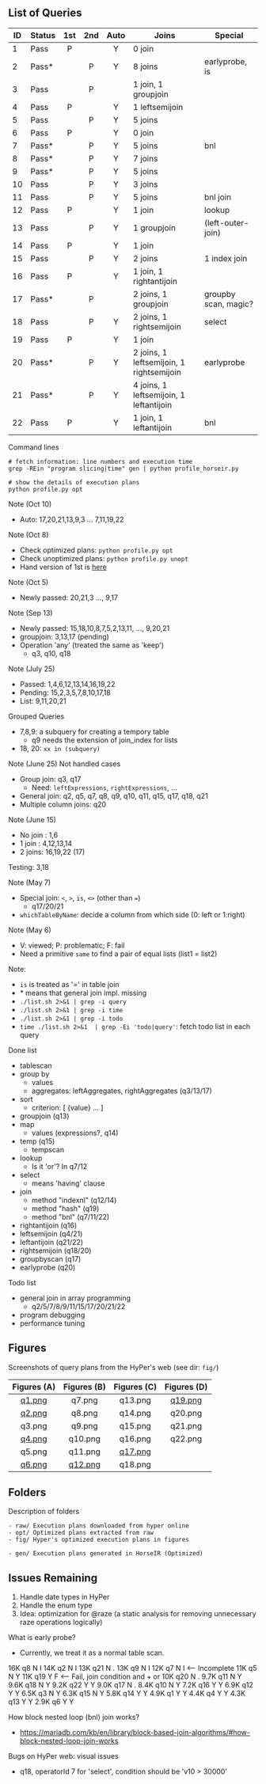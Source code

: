 ## List of Queries

| ID | Status |1st|2nd|Auto| Joins                                    | Special
|----|--------|:-:|:-:|:--:|------------------------------------------|-------------------------
| 1  | Pass   | P |   | Y  | 0 join                                   |
| 2  | Pass*  |   | P | Y  | 8 joins                                  | earlyprobe, is
| 3  | Pass   |   | P |    | 1 join,  1 groupjoin                     |
| 4  | Pass   | P |   | Y  | 1 leftsemijoin                           |
| 5  | Pass   |   | P | Y  | 5 joins                                  |
| 6  | Pass   | P |   | Y  | 0 join                                   |
| 7  | Pass*  |   | P | Y  | 5 joins                                  | bnl
| 8  | Pass*  |   | P | Y  | 7 joins                                  |
| 9  | Pass*  |   | P | Y  | 5 joins                                  |
| 10 | Pass   |   | P | Y  | 3 joins                                  |
| 11 | Pass   |   | P | Y  | 5 joins                                  | bnl join
| 12 | Pass   | P |   | Y  | 1 join                                   | lookup
| 13 | Pass   |   | P | Y  | 1 groupjoin                              | (left-outer-join)
| 14 | Pass   | P |   | Y  | 1 join                                   |
| 15 | Pass   |   | P | Y  | 2 joins                                  | 1 index join
| 16 | Pass   | P |   | Y  | 1 join,  1 rightantijoin                 |
| 17 | Pass*  |   | P |    | 2 joins, 1 groupjoin                     | groupby scan, magic?
| 18 | Pass   |   | P | Y  | 2 joins, 1 rightsemijoin                 | select
| 19 | Pass   | P |   | Y  | 1 join                                   |
| 20 | Pass*  |   | P | Y  | 2 joins, 1 leftsemijoin, 1 rightsemijoin | earlyprobe
| 21 | Pass*  |   | P | Y  | 4 joins, 1 leftsemijoin, 1 leftantijoin  |
| 22 | Pass   | P |   | Y  | 1 join,  1 leftantijoin                  | bnl

Command lines

    # fetch information: line numbers and execution time
    grep -REin "program slicing|time" gen | python profile_horseir.py

    # show the details of execution plans
    python profile.py opt

Note (Oct 10)

- Auto: 17,20,21,13,9,3 ... 7,11,19,22

Note (Oct 8)

- Check optimized plans: `python profile.py opt`
- Check unoptimized plans: `python profile.py unopt`
- Hand version of 1st is [here](https://github.com/Sable/HorsePower/blob/master/docs/tpch)

Note (Oct 5)

- Newly passed: 20,21,3 ..., 9,17

Note (Sep 13)

- Newly passed: 15,18,10,8,7,5,2,13,11, ..., 9,20,21
- groupjoin: 3,13,17 (pending)
- Operation 'any' (treated the same as 'keep')
    + q3, q10, q18

Note (July 25)

- Passed: 1,4,6,12,13,14,16,19,22
- Pending: 15,2,3,5,7,8,10,17,18
- List: 9,11,20,21

Grouped Queries

- 7,8,9: a subquery for creating a tempory table
    + q9 needs the extension of join_index for lists
- 18, 20: `xx in (subquery)`

Note (June 25) Not handled cases

- Group join: q3, q17
    + Need: `leftExpressions`, `rightExpressions`, ...
- General join: q2, q5, q7, q8, q9, q10, q11, q15, q17, q18, q21
- Multiple column joins: q20

Note (June 15)

- No join : 1,6
- 1  join : 4,12,13,14
- 2  joins: 16,19,22 (17)

Testing: 3,18

Note (May 7)

- Special join: `<`, `>`, `is`, `<>` (other than `=`)
    + q17/20/21
- `whichTableByName`: decide a column from which side (0: left or 1:right)

Note (May 6)

- V: viewed; P: problematic; F: fail
- Need a primitive `same` to find a pair of equal lists (list1 = list2)

Note:

- `is` is treated as '=' in table join
- \* means that general join impl. missing
- `./list.sh 2>&1 | grep -i query`
- `./list.sh 2>&1 | grep -i time`
- `./list.sh 2>&1 | grep -i todo`
- `time ./list.sh 2>&1  | grep -Ei 'todo|query'`: fetch todo list in each query


Done list

- tablescan
- group by
	+ values
	+ aggregates: leftAggregates, rightAggregates (q3/13/17)
- sort
	+ criterion: [ {value} ... ]
- groupjoin (q13)
- map
	+ values (expressions?, q14)
- temp (q15)
	+ tempscan
- lookup
	+ Is it 'or'? In q7/12
- select
	+ means 'having' clause
- join
	+ method "indexnl" (q12/14)
	+ method "hash"    (q19)
	+ method "bnl"     (q7/11/22)
- rightantijoin (q16)
- leftsemijoin  (q4/21)
- leftantijoin  (q21/22)
- rightsemijoin (q18/20)
- groupbyscan   (q17)
- earlyprobe    (q20)

Todo list

- general join in array programming
	+ q2/5/7/8/9/11/15/17/20/21/22
- program debugging
- performance tuning

## Figures

Screenshots of query plans from the HyPer's web (see dir: `fig/`)

| Figures (A)          | Figures (B)            | Figures (C)            | Figures (D)            |
| :------------------: | :--------------------: | :--------------------: | :--------------------: |
| [q1.png](fig/q1.png) | q7.png                 | q13.png                | [q19.png](fig/q19.png) |
| [q2.png](fig/q2.png) | q8.png                 | q14.png                | q20.png                |
| q3.png               | q9.png                 | q15.png                | q21.png                |
| [q4.png](fig/q4.png) | q10.png                | q16.png                | q22.png                |
| q5.png               | q11.png                | [q17.png](fig/q17.png) | |
| [q6.png](fig/q6.png) | [q12.png](fig/q12.png) | q18.png                | |

## Folders

Description of folders

    - raw/ Execution plans downloaded from hyper online
    - opt/ Optimized plans extracted from raw
    - fig/ Hyper's optimized execution plans in figures

    - gen/ Execution plans generated in HorseIR (Optimized)


## Issues Remaining

1. Handle date types in HyPer
2. Handle the enum type
3. Idea: optimization for @raze (a static analysis for removing unnecessary raze operations logically)

What is early probe?

- Currently, we treat it as a normal table scan.


 16K q8   N   I
 14K q2   N   I
 13K q21  N   .
 13K q9   N   I
 12K q7   N   I <-- Incomplete
 11K q5   N   Y
 11K q19  Y   F <-- Fail, join condition and + or
 10K q20  N   .
9.7K q11  N   Y
9.6K q18  N   Y
9.2K q22  Y   Y
9.0K q17  N   .
8.4K q10  N   Y
7.2K q16  Y   Y
6.9K q12  Y   Y
6.5K q3   N   Y
6.3K q15  N   Y
5.8K q14  Y   Y
4.9K q1   Y   Y
4.4K q4   Y   Y
4.3K q13  Y   Y
2.9K q6   Y   Y


How block nested loop (bnl) join works?

- https://mariadb.com/kb/en/library/block-based-join-algorithms/#how-block-nested-loop-join-works

Bugs on HyPer web: visual issues

- q18, operatorId 7 for 'select', condition should be 'v10 > 30000'


